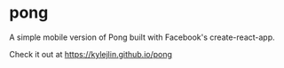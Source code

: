 # pong

A simple mobile version of Pong built with Facebook's create-react-app.

Check it out at https://kylejlin.github.io/pong

